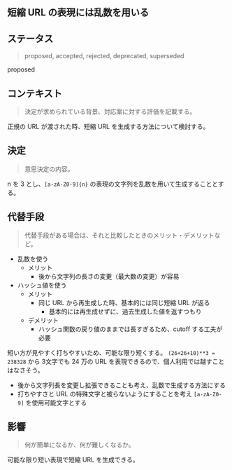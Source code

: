 ## 短縮 URL の表現には乱数を用いる

## ステータス

> proposed, accepted, rejected, deprecated, superseded

proposed

## コンテキスト

> 決定が求められている背景、対応案に対する評価を記載する。

正規の URL が渡された時、短縮 URL を生成する方法について検討する。

## 決定

> 意思決定の内容。

n を 3 とし、`[a-zA-Z0-9]{n}` の表現の文字列を乱数を用いて生成することとする。

## 代替手段

> 代替手段がある場合は、それと比較したときのメリット・デメリットなど。

- 乱数を使う
  - メリット
    - 後から文字列の長さの変更（最大数の変更）が容易
- ハッシュ値を使う
  - メリット
    - 同じ URL から再生成した時、基本的には同じ短縮 URL が返る
      - 基本的には再生成せずに、過去生成した値を返すつもり
  - デメリット
    - ハッシュ関数の戻り値のままでは長すぎるため、cutoff する工夫が必要

短い方が見やすく打ちやすいため、可能な限り短くする。
`(26+26+10)**3 = 238328` から 3文字でも 24 万の URL を表現できるので、個人利用では越すことはなさそう。

- 後から文字列長を変更し拡張できることも考え、乱数で生成する方法にする
- 打ちやすさと URL の特殊文字と被らないようにすることを考え `[a-zA-Z0-9]` を使用可能文字とする

## 影響

> 何が簡単になるか、何が難しくなるか。

可能な限り短い表現で短縮 URL を生成できる。
